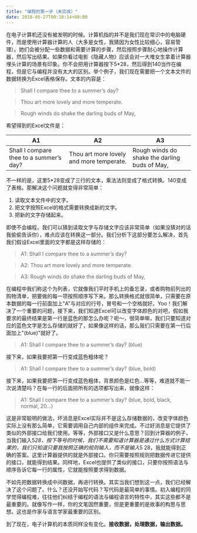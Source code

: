```yaml
---
title: "编程的第一步（未完成）"
date: 2018-05-27T00:10:14+08:00
---
```


在电子计算机还没有被发明的时候。计算机指的并不是我们现在常识中的电脑硬件，而是使用计算器计算的人（大多是女性，我猜因为女性比较细心，容易管理）。她们会被分配一些数据和需要计算的步骤，然后按照步骤耐心地操作计算器，然后写出结果。如果你看过电影《隐藏人物》应该会对一大堆女生拿着计算器埋头计算的场景有印象。你不会把用计算器按下5*28，然后得到140当作在编程，但是它与编程并没有太大的区别。举个例子，我们现在需要把一个文本文件的数据转换为Excel表格保存。文本的内容是：

> Shall I compare thee to a summer’s day?

> Thou art more lovely and more temperate.

> Rough winds do shake the darling buds of May,

希望得到的Excel文件是：

| A1 | A2 | A3 |
| --- | --- | --- |
| Shall I compare thee to a summer’s day? | Thou art more lovely and more temperate. | Rough winds do shake the darling buds of May, |

不一样的是，这里5*28变成了三行的文本，乘法法则变成了格式转换。140变成了表格。那解决这个问题就变得非常简单：

1. 读取文本文件中的文字。
2. 把文字按照Excel的格式需要转换成新的文字。
3. 把新的文字存储起来。

即使不会编程，我们可以猜到读取文字与存储文字应该非常简单（如果没猜对的话我偷偷告诉你），难点应该在转换这一部分。我们分析下这部分要怎么解决，首先我们假设Excel里面的文字都是这样存储的：

> A1: Shall I compare thee to a summer’s day?

> A2: Thou art more lovely and more temperate.

> A3: Rough winds do shake the darling buds of May,

在编程中我们称这个为列表，它就像我们平时手机上的备忘录，或者购物前列出的购物清单，把要做的每一项按照顺序写下来。那么转换格式就很简单，只需要在原本数据的每一行前面加上"A"与对应的行号，冒号和一个空格就好。Yoo！我们解决了一个重要的问题，接下来，我们知道Excel可以改变字体颜色的对吧，假如我要求的最终结果是第一行是蓝色的那怎么办呢？呃～，很简单嘛，我们只要知道对应的蓝色文字是怎么存储的就好了，如果像这样的话，那么我们只需要在第一行后面加上"(blue)"就好了。

> A1: Shall I compare thee to a summer’s day? (blue)

接下来，如果我要把第一行变成蓝色粗体呢？

> A1: Shall I compare thee to a summer’s day? (blue, bold)

接下来，如果我要把第一行变成蓝色粗体，背景颜色是红色...等等，难道就不能一次说清楚吗？在每一行的后面把所有的选项都写出来，就像这样：

> A1: Shall I compare thee to a summer’s day? (blue, bold, black, normal, 20...)

这是非常聪明的做法，坏消息是Excel实际并不是这么存储数据的，改变字体颜色实际上没有那么简单，它需要调用自己内部的组件来完成。不过好消息是它提供了类似的外部接口给我们使用。等等，外部接口又是什么意思？回到计算器的例子，当我们输入5*28，按下等号的时候，我们不需要知道计算器是通过什么方式计算结果的，我们只知道只要我按照正确的规则输入，而不是输入*5 28，我就能得到正确的答案。这里计算器提供的就是外部接口。你只需要按照规则把数据传进它提供的接口，就能得到结果。同样地，Excel也提供了类似的接口，只要你按照语法与顺序告诉它每一行的属性，它就能按照要求得到数据。

不如先把数据转换成中间数据，再进行转换。其实当我们想到这一点，我们已经解决了这个问题了。什么？还没开始写代码？写代码是最简单的事情。初入编程的同学觉得编程难，往往他们纠结于编程的语法与编程语言的特性中，其实这些都不是最重要的。就像写作一样，你的文笔固然重要，但是更重要的是故事的构思与思想。这也是作家与语言学家最重要的区别。

到了现在，电子计算机的本质同样没有变化。**接收数据，处理数据，输出数据。**
